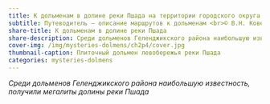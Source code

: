 ```yaml
---
title: К дольменам в долине реки Пшада на территории городского округа Геленджик
subtitle: Путеводитель — описание маршрутов к дольменам <br>© В.Н. Ковешников
share-title: К дольменам в долине реки Пшада
share-description: Среди дольменов Геленджикского района наибольшую известность, получили мегалиты долины реки Пшада.
cover-img: /img/mysteries-dolmens/ch2p4/cover.jpg
thumbnail-caption: Плиточный дольмен левобережья реки Пшада
categories: mysteries-dolmens
---
```

_Среди дольменов Геленджикского района наибольшую известность, получили мегалиты долины реки Пшада_
